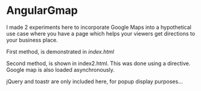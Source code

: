 AngularGmap
===========

I made 2 experiments here to incorporate Google Maps into a hypothetical use case where
you have a page which helps your viewers get directions to your business place.

First method, is demonstrated in <em>index.html</em>

Second method, is shown in index2.html. This was done using a directive. Google map is also loaded asynchronously.

jQuery and toastr are only included here, for popup display purposes...

